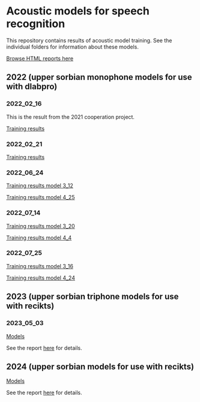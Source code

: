 # Acoustic models for speech recognition

This repository contains results of acoustic model training. See the individual folders for information about these models.

[Browse HTML reports here](https://zalozbadev.github.io/speech_recognition_pretrained_models/)

## 2022 (upper sorbian monophone models for use with dlabpro)

### 2022_02_16

This is the result from the 2021 cooperation project.

[Training results](dlabpro/hsb/2022_02_16/report_3_8.html)

### 2022_02_21

[Training results](dlabpro/hsb/2022_02_21/results.html)

### 2022_06_24

[Training results model 3_12](dlabpro/hsb/2022_06_24/report_3_12.html)

[Training results model 4_25](dlabpro/hsb/2022_06_24/report_4_25.html)

### 2022_07_14

[Training results model 3_20](dlabpro/hsb/2022_07_14/report_3_20.html)

[Training results model 4_4](dlabpro/hsb/2022_07_14/report_4_4.html)

### 2022_07_25

[Training results model 3_16](dlabpro/hsb/2022_07_25/report_3_16.html)

[Training results model 4_24](dlabpro/hsb/2022_07_25/report_4_24.html)

## 2023 (upper sorbian triphone models for use with recikts)

### 2023_05_03

[Models](kaldi_recikts/hsb/2023_05_03/)

See the report [here](https://digiserb.de/neuigkeiten-zur-maschinellen-spracherkennung-des-sorbischen/) for details.

## 2024 (upper sorbian models for use with recikts)

[Models](kaldi_recikts/hsb/2024_01_04)

See the report [here](https://digiserb.de/spoznawanje_rece_transkripty/) for details.
